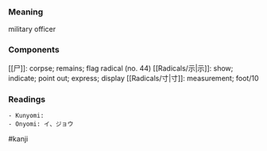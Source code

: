 ### Meaning

military officer

### Components

[[尸]]: corpse; remains; flag radical (no. 44) [[Radicals/示|示]]: show; indicate; point out; express; display [[Radicals/寸|寸]]: measurement; foot/10

### Readings

```
- Kunyomi: 
- Onyomi: イ、ジョウ
```

#kanji